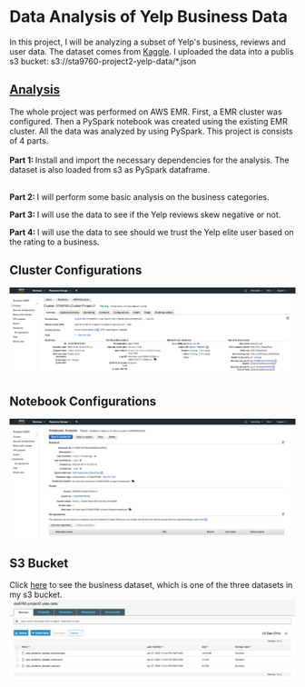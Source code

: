 # Data Analysis of Yelp Business Data

In this project, I will be analyzing a subset of Yelp's business, reviews and user data. The dataset comes from <a href='https://www.kaggle.com/yelp-dataset/yelp-dataset#yelp_academic_dataset_business.json'>Kaggle</a>. I uploaded the data into a publis s3 bucket: s3://sta9760-project2-yelp-data/\*.json

<h2><a href='/Analysis.ipynb'>Analysis</a></h2>
The whole project was performed on AWS EMR. First, a EMR cluster was configured. Then a PySpark notebook was created using the existing EMR cluster. All the data was analyzed by using PySpark.  This project is consists of 4 parts.

<br>
<br>
<Strong>Part 1: </Strong>
Install and import the necessary dependencies for the analysis. The dataset is also loaded from s3 as PySpark dataframe.
<br><br>

<Strong>Part 2: </Strong>
I will perform some basic analysis on the business categories.
<br>

<Strong>Part 3: </Strong>
I will use the data to see if the Yelp reviews skew negative or not.
<br>

<Strong>Part 4: </Strong>
I will use the data to see should we trust the Yelp elite user based on the rating to a business.
<br>

<h2>Cluster Configurations</h2>
<img src="./assets/cluster_config.png">

<h2>Notebook Configurations</h2>
<img src="./assets/notebook_config.png">

<h2>S3 Bucket</h2>
Click <a href="https://s3.us-east-2.amazonaws.com/sta9760-project2-yelp-data/yelp_academic_dataset_business.json">here</a> to see the business dataset, which is one of the three datasets in my s3 bucket.
<img src="./assets/s3_bucket.png">
